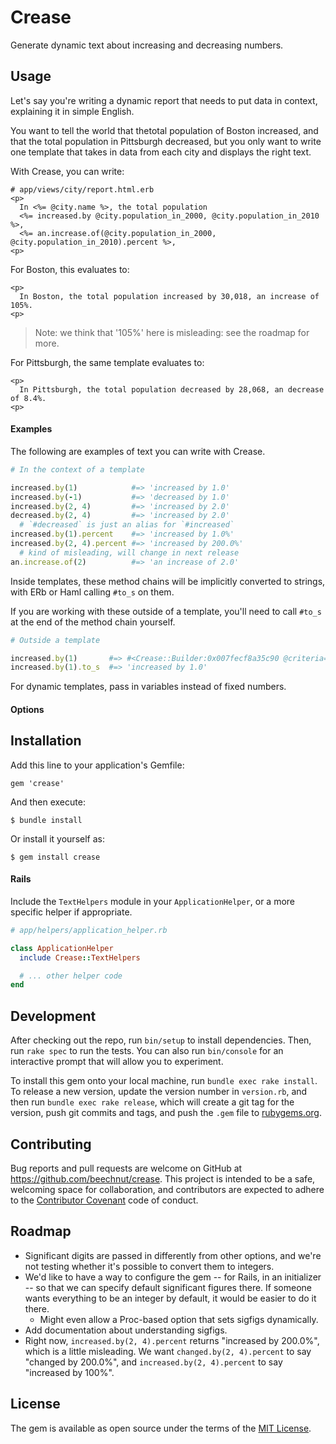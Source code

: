# Crease

Generate dynamic text about increasing and decreasing numbers.

## Usage

Let's say you're writing a dynamic report that needs to put data in context,
explaining it in simple English.

You want to tell the world that thetotal population of Boston increased, and
that the total population in Pittsburgh decreased, but you only want to write
one template that takes in data from each city and displays the right text.

With Crease, you can write:

```ruby'
# app/views/city/report.html.erb
<p>
  In <%= @city.name %>, the total population
  <%= increased.by @city.population_in_2000, @city.population_in_2010 %>,
  <%= an.increase.of(@city.population_in_2000, @city.population_in_2010).percent %>,
<p>
```

For Boston, this evaluates to:

```
<p>
  In Boston, the total population increased by 30,018, an increase of 105%.
<p>
```

> Note: we think that '105%' here is misleading: see the roadmap for more.

For Pittsburgh, the same template evaluates to:

```
<p>
  In Pittsburgh, the total population decreased by 28,068, an decrease of 8.4%.
<p>
```

#### Examples

The following are examples of text you can write with Crease.

```ruby
# In the context of a template

increased.by(1)            #=> 'increased by 1.0'
increased.by(-1)           #=> 'decreased by 1.0'
increased.by(2, 4)         #=> 'increased by 2.0'
decreased.by(2, 4)         #=> 'increased by 2.0'
  # `#decreased` is just an alias for `#increased`
increased.by(1).percent    #=> 'increased by 1.0%'
increased.by(2, 4).percent #=> 'increased by 200.0%'
  # kind of misleading, will change in next release
an.increase.of(2)          #=> 'an increase of 2.0'
```

Inside templates, these method chains will be implicitly converted to strings,
with ERb or Haml calling `#to_s` on them.

If you are working with these outside of a template, you'll need to call `#to_s`
at the end of the method chain yourself.

```ruby
# Outside a template

increased.by(1)       #=> #<Crease::Builder:0x007fecf8a35c90 @criteria={:context=>nil, :tense=>:past, :word=>:by, :args=>[1.0], :sigfig=>2}>
increased.by(1).to_s  #=> 'increased by 1.0'
```

For dynamic templates, pass in variables instead of fixed numbers.

#### Options

## Installation

Add this line to your application's Gemfile:

```rubyinc
gem 'crease'
```

And then execute:

    $ bundle install

Or install it yourself as:

    $ gem install crease

#### Rails

Include the `TextHelpers` module in your `ApplicationHelper`, or a more specific
helper if appropriate.

```ruby
# app/helpers/application_helper.rb

class ApplicationHelper
  include Crease::TextHelpers

  # ... other helper code
end
```

## Development

After checking out the repo, run `bin/setup` to install dependencies. Then, run `rake spec` to run the tests. You can also run `bin/console` for an interactive prompt that will allow you to experiment.

To install this gem onto your local machine, run `bundle exec rake install`. To release a new version, update the version number in `version.rb`, and then run `bundle exec rake release`, which will create a git tag for the version, push git commits and tags, and push the `.gem` file to [rubygems.org](https://rubygems.org).

## Contributing

Bug reports and pull requests are welcome on GitHub at https://github.com/beechnut/crease. This project is intended to be a safe, welcoming space for collaboration, and contributors are expected to adhere to the [Contributor Covenant](http://contributor-covenant.org) code of conduct.

## Roadmap

- Significant digits are passed in differently from other options, and we're not testing whether it's possible to convert them to integers.
- We'd like to have a way to configure the gem -- for Rails, in an initializer -- so that we can specify default significant figures there. If someone wants everything to be an integer by default, it would be easier to do it there.
  - Might even allow a Proc-based option that sets sigfigs dynamically.
- Add documentation about understanding sigfigs.
- Right now, `increased.by(2, 4).percent` returns "increased by 200.0%", which is a little misleading. We want `changed.by(2, 4).percent` to say "changed by 200.0%", and `increased.by(2, 4).percent` to say "increased by 100%".


## License

The gem is available as open source under the terms of the [MIT License](http://opensource.org/licenses/MIT).

